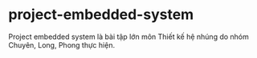 # project-embedded-system
Project embedded system là bài tập lớn môn Thiết kế hệ nhúng do nhóm Chuyên, Long, Phong thực hiện.

